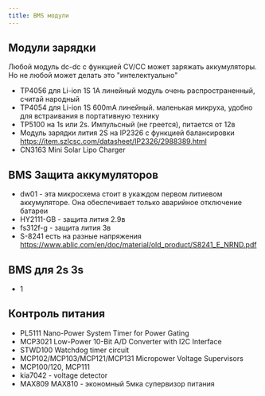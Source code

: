 ```yaml
---
title: BMS модули 
---
```



## Модули зарядки
Любой модуль dc-dc с функцией CV/CC может заряжать аккумуляторы. Но не любой может делать это "интелектуально"
- TP4056 для Li-ion 1S 1A линейный модуль очень распространенный, считай народный
- TP4054 для Li-ion 1S 600mA линейный. маленькая микруха, удобно для встраивания в портативную технику
- TP5100 на 1s или 2s. Импульсный (не греется), питается от 12в
- Модуль зарядки лития 2S на IP2326 с функцией балансировки <https://item.szlcsc.com/datasheet/IP2326/2988389.html>
- CN3163 Mini Solar Lipo Charger 


## BMS Защита аккумуляторов
- dw01 - эта микросхема стоит в укаждом первом литиевом аккумуляторе. Она обеспечивает только аварийное отключение батареи
- HY2111-GB - защита лития 2.9в
- fs312f-g - защита лития 3в
- S-8241 есть на разные напряжения <https://www.ablic.com/en/doc/material/old_product/S8241_E_NRND.pdf>

## BMS для 2s 3s
- 1


## Контроль питания
- PL5111 Nano-Power System Timer for Power Gating
- MCP3021 Low-Power 10-Bit A/D Converter with I2C Interface
- STWD100 Watchdog timer circuit
- MCP102/MCP103/MCP121/MCP131 Micropower Voltage Supervisors
- MCP100/120, MCP111
- kia7042 - voltage detector
- MAX809 MAX810 - экономный 5мка супервизор питания






